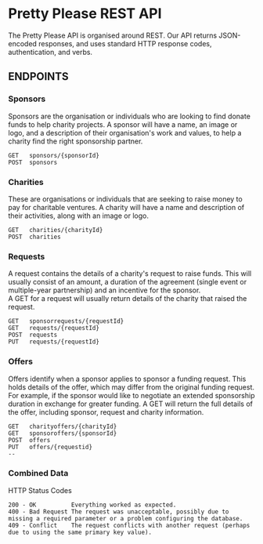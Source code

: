 # Pretty Please REST API

The Pretty Please API is organised around REST. Our API returns JSON-encoded responses, and uses standard HTTP response codes, authentication, and verbs.


## ENDPOINTS
### Sponsors
Sponsors are the organisation or individuals who are looking to find donate funds to help charity projects. A sponsor will have a name, an image or logo, and a description of their organisation's work and values, to help a charity find the right sponsorship partner.
```
GET   sponsors/{sponsorId}
POST  sponsors 
```

### Charities

These are organisations or individuals that are seeking to raise money to pay for charitable ventures. A charity will have a name and description of their activities, along with an image or logo. 
```
GET   charities/{charityId}
POST  charities 
```

### Requests
A request contains the details of a charity's request to raise funds. This will usually consist of an amount, a duration of the agreement (single event or multiple-year partnership) and an incentive for the sponsor.  
A GET for a request will usually return details of the charity that raised the request.
```
GET   sponsorrequests/{requestId}
GET   requests/{requestId}
POST  requests
PUT   requests/{requestId} 
```

### Offers
Offers identify when a sponsor applies to sponsor a funding request. This holds details of the offer, which may differ from the original funding request. For example, if the sponsor would like to negotiate an extended sponsorship duration in exchange for greater funding.
A GET will return the full details of the offer, including sponsor, request and charity information.
```
GET   charityoffers/{charityId}
GET   sponsoroffers/{sponsorId}
POST  offers
PUT   offers/{requestid}
-- 
```


### Combined Data


HTTP Status Codes
```
200 - OK          Everything worked as expected.
400 - Bad Request The request was unacceptable, possibly due to missing a required parameter or a problem configuring the database.
409 - Conflict    The request conflicts with another request (perhaps due to using the same primary key value).
```
